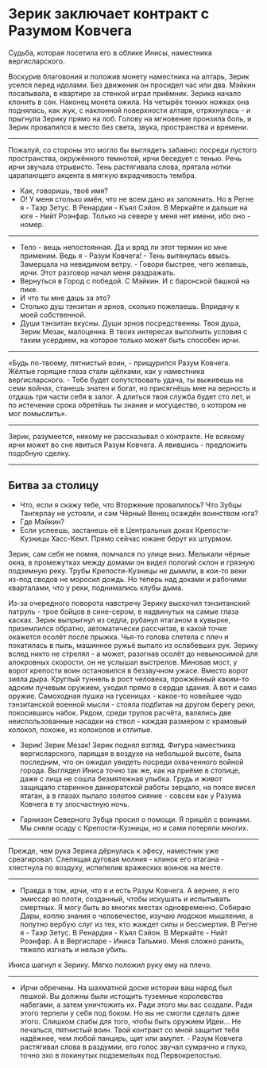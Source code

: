 # Зерик заключает контракт с Разумом Ковчега
Судьба, которая посетила его в облике Инисы, наместника вергисларского.

Воскурив благовония и положив монету наместника на алтарь, Зерик уселся перед идолами. Без движения он просидел час или два. Мэйкин посапывала, в квартире за стенкой играл приёмник. Зерика начало клонить в сон. Наконец монета ожила. На четырёх тонких ножках она поднялась, как жук, с наклонной поверхности алтаря, отряхнулась - и прыгнула Зерику прямо на лоб. Голову на мгновение пронзила боль, и Зерик провалился в место без света, звука, пространства и времени.

***

Пожалуй, со стороны это могло бы выглядеть забавно: посреди пустого пространства, окружённого темнотой, ирчи беседует с тенью. Речь ирчи звучала отрывисто. Тень растягивала слова, прятала нотки царапающего акцента в мягкую вкрадчивость тембра.
- Как, говоришь, твоё имя?
- О! У меня столько имён, что не всем дано их запомнить. Но в Регне я - Таэр Зетус. В Ренардии - Къял Сэйон. В Меркайте и дальше на юге - Нийт Роэнфар. Только на севере у меня нет имени, ибо оно - номер.

***

- Тело - вещь непостоянная. Да и вряд ли этот термин ко мне применим. Ведь я - Разум Ковчега! - Тень вытянулась ввысь. Замерцала на невидимом ветру. - Говори быстрее, чего желаешь, ирчи. Этот разговор начал меня раздражать.
- Вернуться в Город с победой. С Мэйкин. И с баронской башкой на пике.
- И что ты мне дашь за это?
- Столько душ тэнзитан и эрнов, сколько пожелаешь. Впридачу к моей собственной.
- Души тэнзитан вкусны. Души эрнов посредственны. Твоя душа, Зерик Мезак, малоценна. В твоих интересах выполнить условия с таким усердием, на которое только может быть способен ирчи.

***

«Будь по-твоему, пятнистый воин, - прищурился Разум Ковчега. Жёлтые горящие глаза стали щёлками, как у наместника вергисларского. - Тебе будет сопутствовать удача, ты выживешь на семи войнах, станешь знатен и богат, но присягнёшь мне на верность и отдашь три части себя в залог. А длиться твоя служба будет сто лет, и по истечении срока обретёшь ты знание и могущество, о котором не мог помыслить».

***

Зерик, разумеется, никому не рассказывал о контракте. Не всякому ирчи может во сне явиться Разум Ковчега. А явившись - предложить подобную сделку.

***

## Битва за столицу

- Что, если я скажу тебе, что Вторжение провалилось? Что Зубцы Тангерлау не устояли, и сам Чёрный Венец осаждён воинством юга?
- Где Мэйкин?
- Если успеешь, застанешь её в Центральных доках Крепости-Кузницы Хасс-Кемт. Прямо сейчас южане берут их штурмом.

Зерик, сам себя не помня, помчался по улице вниз. Мелькали чёрные окна, в промежутках между домами он видел пологий склон и грязную подземную реку. Трубы Крепости-Кузницы не дымили, в кои-то веки из-под сводов не моросил дождь. Но теперь над доками и рабочими кварталами, что у реки, поднимались клубы дыма.

Из-за очередного поворота навстречу Зерику выскочил тэнзитанский патруль - трое бойцов в сине-сером, в надвинутых на самые глаза касках. Зерик выпрыгнул из седла, рубанул ятаганом в кувырке, приземлился обратно, автоматически рассчитав, в какой точке окажется осолёт после прыжка. Чья-то голова слетела с плеч и покатилась в пыль, машинное ружьё выпало из ослабевших рук. Зерику вслед никто не стрелял - а может, разогнав осолёт до невыносимой для алокровных скорости, он не услышал выстрелов. Миновав мост, у ворот крепости воин остановился в беззвучном ужасе. Вместо ворот зияла дыра. Круглый туннель в рост человека, прожжённый каким-то адским лучевым оружием, уходил прямо в сердце здания. А вот и само оружие. Самоходная пушка на гусеницах - какое-то новейшее чудо тэнзитанской военной мысли - стояла подбитая на другом берегу реки, покосившись набок. Рядом, среди трупов расчёта, валялись две неиспользованные насадки на ствол - каждая размером с храмовый колокол, похоже, из колоколов и отлитые.

- Зерик! Зерик Мезак!
Зерик поднял взгляд. Фигура наместника вергисларского, парящая в воздухе на небольшой высоте, была последним, что он ожидал увидеть посреди охваченного войной города. Выглядел Иниса точно так же, как на приёме в столице, даже с лица не сошла безмятежная улыбка. Грудь и живот защищало старинное данкоратской работы зерцало, на поясе висел ятаган, а в глазах пылало золотое сияние - совсем как у Разума Ковчега в ту злосчастную ночь.

- Гарнизон Северного Зубца просил о помощи. Я пришёл с воинами. Мы сняли осаду с Крепости-Кузницы, но и сами потеряли многих.

***

Прежде, чем рука Зерика дёрнулась к эфесу, наместник уже среагировал. Слепящая дуговая молния - клинок его ятагана - хлестнула по воздуху, испепелив вражеских воинов на месте.

***

- Правда в том, ирчи, что я и есть Разум Ковчега. А вернее, я его эмиссар во плоти, созданный, чтобы искушать и испытывать смертных. Я могу быть во многих местах одновременно. Собираю Дары, коплю знания о человечестве, изучаю людское мышление, а попутно вербую слуг из тех, кто жаждет силы и бессмертия. В Регне я - Таэр Зетус. В Ренардии - Къял Сэйон. В Меркайте - Нийт Роэнфар. А в Вергисларе - Иниса Тальмио. Меня сложно ранить, тяжело изгнать и нельзя убить.

Иниса шагнул к Зерику. Мягко положил руку ему на плечо.

***

- Ирчи обречены. На шахматной доске истории ваш народ был пешкой. Вы должны были истощить туземные королевства набегами, а затем уничтожить их. Ради этого мы вас создали. Ради этого терпели у себя под боком. Но вы не смогли сделать даже этого. Слишком слабы для того, чтобы быть оружием Идеи... Не печалься, пятнистый воин. Твой контракт со мной защитит тебя надёжнее, чем любой панцирь, щит или амулет. - Разум Ковчега растягивал слова в раздумии, его голос звучал сумрачно и глухо, точно эхо в покинутых подземельях под Первокрепостью.
